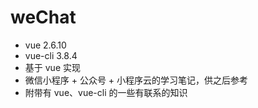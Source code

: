 # weChat
  - vue 2.6.10
  - vue-cli 3.8.4
  - 基于 vue 实现
  - 微信小程序 + 公众号 + 小程序云的学习笔记，供之后参考
  - 附带有 vue、vue-cli 的一些有联系的知识